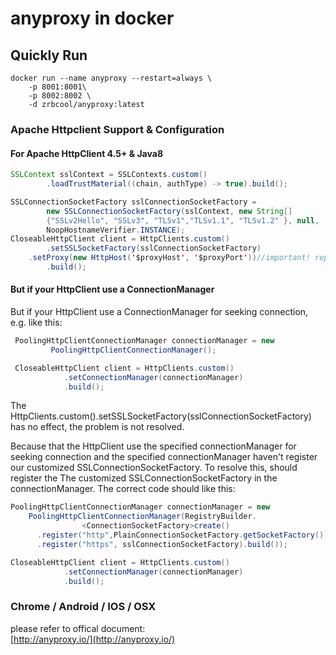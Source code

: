 # anyproxy in docker
## Quickly Run
```
docker run --name anyproxy --restart=always \
    -p 8001:8001\
    -p 8002:8002 \
    -d zrbcool/anyproxy:latest
```

### Apache Httpclient Support & Configuration
#### For Apache HttpClient 4.5+ & Java8
```java
SSLContext sslContext = SSLContexts.custom()
        .loadTrustMaterial((chain, authType) -> true).build();

SSLConnectionSocketFactory sslConnectionSocketFactory =
        new SSLConnectionSocketFactory(sslContext, new String[]
        {"SSLv2Hello", "SSLv3", "TLSv1","TLSv1.1", "TLSv1.2" }, null,
        NoopHostnameVerifier.INSTANCE);
CloseableHttpClient client = HttpClients.custom()
        .setSSLSocketFactory(sslConnectionSocketFactory)
	.setProxy(new HttpHost('$proxyHost', '$proxyPort'))//important! replace $proxyHost and $proxyPort with your real value
        .build();
```
#### But if your HttpClient use a ConnectionManager
But if your HttpClient use a ConnectionManager for seeking connection, e.g. like this:
```java
 PoolingHttpClientConnectionManager connectionManager = new 
         PoolingHttpClientConnectionManager();

 CloseableHttpClient client = HttpClients.custom()
            .setConnectionManager(connectionManager)
            .build();
```
The HttpClients.custom().setSSLSocketFactory(sslConnectionSocketFactory) has no effect, the problem is not resolved.  

Because that the HttpClient use the specified connectionManager for seeking connection and the specified connectionManager haven't register our customized SSLConnectionSocketFactory. To resolve this, should register the The customized SSLConnectionSocketFactory in the connectionManager. The correct code should like this:  
```java
PoolingHttpClientConnectionManager connectionManager = new 
    PoolingHttpClientConnectionManager(RegistryBuilder.
                <ConnectionSocketFactory>create()
      .register("http",PlainConnectionSocketFactory.getSocketFactory())
      .register("https", sslConnectionSocketFactory).build());

CloseableHttpClient client = HttpClients.custom()
            .setConnectionManager(connectionManager)
            .build();
```
### Chrome / Android / IOS / OSX
please refer to offical document:  
[http://anyproxy.io/](http://anyproxy.io/)
